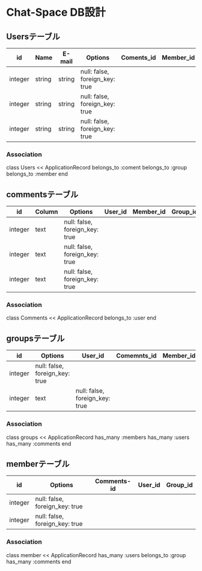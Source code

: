# Chat-Space DB設計

## Usersテーブル
|id|Name|E-mail|Options|Coments_id|Member_id|Group_id|
|--|----|------|-------|----------|---------|--------|
|integer|string|string|null: false, foreign_key: true|
|integer|string|string|null: false, foreign_key: true|
|integer|string|string|null: false, foreign_key: true|


### Association
class Users  << ApplicationRecord
  belongs_to  :coment
  belongs_to  :group
  belongs_to  :member
end

                   
## commentsテーブル
|id|Column|Options|User_id|Member_id|Group_id|
|--|------|-------|-------|---------|--------|
|integer|text|null: false, foreign_key: true|
|integer|text|null: false, foreign_key: true|
|integer|text|null: false, foreign_key: true|

### Association
class Comments  << ApplicationRecord
  belongs_to :user
end


## groupsテーブル
|id|Options|User_id|Comemnts_id|Member_id|
|--|-------|-------|-----------|---------|
|integer|null: false, foreign_key: true|
|integer|text|null: false, foreign_key: true|

### Association
class groups  << ApplicationRecord 
  has_many :members
  has_many :users
  has_many :comments
end

## memberテーブル
|id|Options|Comments-id|User_id|Group_id|
|--|-------|-----------|-------|--------|
|integer|null: false, foreign_key: true|
|integer|null: false, foreign_key: true|

### Association
class member  << ApplicationRecord
  has_many :users
  belongs_to :group
  has_many  :comments
end
